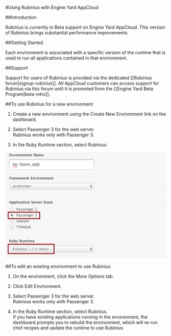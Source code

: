 #Using Rubinius with Engine Yard AppCloud

##Introduction

Rubinius is currently in Beta support on Engine Yard AppCloud. This version of Rubinius brings substantial performance improvements.

##Getting Started

Each environment is associated with a specific version of the runtime that is used to run all applications contained in that environment.

##Support

Support for users of Rubinius is provided via the dedicated [[Rubinius forum|signup-rubinius]]. All AppCloud customers can access support for Rubinius via this forum until it is promoted from the [[Engine Yard Beta Program|beta-intro]].

##To use Rubinius for a new environment

1. Create a new environment using the Create New Environment link on the dashboard. 

2. Select Passenger 3 for the web server.  
    Rubinius works only with Passenger 3.
  
3. In the Ruby Runtime section, select Rubinius.  

![Figure 1](images/rubinius_environment.png)

##To edit an existing environment to use Rubinius

1. On the environment, click the More Options tab.  
2. Click Edit Environment.  
2. Select Passenger 3 for the web server.  
	Rubinius works only with Passenger 3.

3. In the Ruby Runtime section, select Rubinius.  
    If you have existing applications running in the environment, the dashboard prompts you to rebuild the environment, which will re-run chef recipes and update the runtime to use Rubinius.
